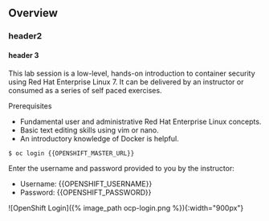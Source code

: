 ## Overview

### header2

#### header 3

This lab session is a low-level, hands-on introduction to container security using Red Hat Enterprise Linux 7. It can be delivered by an instructor or consumed as a series of self paced exercises.

Prerequisites

* Fundamental user and administrative Red Hat Enterprise Linux concepts. 
* Basic text editing skills using vim or nano.
* An introductory knowledge of Docker is helpful.

~~~shell
$ oc login {{OPENSHIFT_MASTER_URL}}
~~~

Enter the username and password provided to you by the instructor:

* Username: {{OPENSHIFT_USERNAME}}
* Password: {{OPENSHIFT_PASSWORD}}

![OpenShift Login]({% image_path ocp-login.png %}){:width="900px"}
